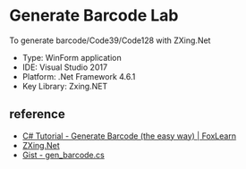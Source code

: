 # Generate Barcode Lab
To generate barcode/Code39/Code128 with ZXing.Net
* Type: WinForm application
* IDE: Visual Studio 2017
* Platform: .Net Framework 4.6.1
* Key Library: Zxing.NET

## reference
* [C# Tutorial - Generate Barcode (the easy way) | FoxLearn](https://www.youtube.com/watch?v=hFwyOffnWLE)
* [ZXing.Net](https://github.com/micjahn/ZXing.Net)
* [Gist - gen_barcode.cs](https://gist.github.com/relyky/64c59a1a4f237cb9249aa1096d071e98)
